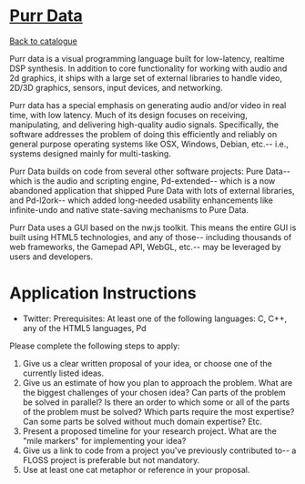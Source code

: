 
# [Purr Data](https://git.purrdata.net)

[Back to catalogue](../README.md#purr-data)

Purr data is a visual programming language built for low-latency, realtime DSP synthesis. In addition to core functionality for working with audio and 2d graphics, it ships with a large set of external libraries to handle video, 2D/3D graphics, sensors, input devices, and networking.

Purr data has a special emphasis on generating audio and/or video in real time, with low latency. Much of its design focuses on receiving, manipulating, and delivering high-quality audio signals.  Specifically, the software addresses the problem of doing this efficiently and reliably on general purpose operating systems like OSX, Windows, Debian, etc.-- i.e., systems designed mainly for multi-tasking.

Purr Data builds on code from several other software projects: Pure Data-- which is the audio and scripting engine, Pd-extended-- which is a now abandoned application that shipped Pure Data with lots of external libraries, and Pd-l2ork-- which added long-needed usability enhancements like infinite-undo and native state-saving mechanisms to Pure Data.

Purr Data uses a GUI based on the nw.js toolkit. This means the entire GUI is built using HTML5 technologies, and any of those-- including thousands of web frameworks, the Gamepad API, WebGL, etc.-- may be leveraged by users and developers.

# Application Instructions

* Twitter: Prerequisites: At least one of the following languages: C, C++, any of the HTML5 languages, Pd

Please complete the following steps to apply:

1. Give us a clear written proposal of your idea, or choose one of the currently listed ideas.
2. Give us an estimate of how you plan to approach the problem. What are the biggest challenges of your chosen idea? Can parts of the problem be solved in parallel? Is there an order to which some or all of the parts of the problem must be solved? Which parts require the most expertise? Can some parts be solved without much domain expertise? Etc.
3. Present a proposed timeline for your research project. What are the "mile markers" for implementing your idea?
4. Give us a link to code from a project you've previously contributed to-- a FLOSS project is preferable but not mandatory.
5. Use at least one cat metaphor or reference in your proposal.